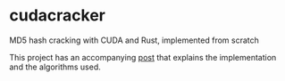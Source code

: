 # cudacracker
MD5 hash cracking with CUDA and Rust, implemented from scratch

This project has an accompanying [post](https://vaktibabat.github.io/posts/cudacracker/) that explains the implementation and the algorithms used.
